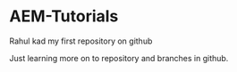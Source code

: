 # AEM-Tutorials
Rahul kad my first repository on github


Just learning more on to repository and branches in github.
